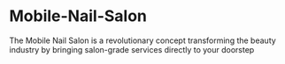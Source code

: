 # Mobile-Nail-Salon
The Mobile Nail Salon is a revolutionary concept transforming the beauty industry by bringing salon-grade services directly to your doorstep
